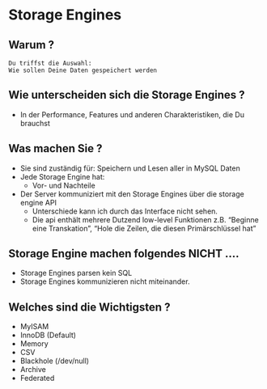 # Storage Engines 

## Warum ?

```
Du triffst die Auswahl:
Wie sollen Deine Daten gespeichert werden
```

## Wie unterscheiden sich die Storage Engines ?

  * In der Performance, Features und anderen Charakteristiken, die Du brauchst 

## Was machen Sie ?

  * Sie sind zuständig für: Speichern und Lesen aller in MySQL Daten 
  * Jede Storage Engine hat:
    * Vor- und Nachteile  
  * Der Server kommuniziert mit den Storage Engines über die storage engine API 
    * Unterschiede kann ich durch das Interface nicht sehen.
    * Die api enthält mehrere Dutzend low-level Funktionen z.B. “Beginne eine Transkation”, “Hole die Zeilen, die diesen Primärschlüssel hat”

## Storage Engine machen folgendes NICHT ....

  * Storage Engines parsen kein SQL
  * Storage Engines kommunizieren nicht miteinander.

## Welches sind die Wichtigsten ?

  * MyISAM
  * InnoDB (Default) 
  * Memory
  * CSV
  * Blackhole (/dev/null)
  * Archive
  * Federated
